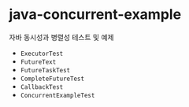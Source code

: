 # java-concurrent-example

자바 동시성과 병렬성 테스트 및 예제

* `ExecutorTest`
* `FutureText`
* `FutureTaskTest`
* `CompleteFutureTest`
* `CallbackTest`
* `ConcurrentExampleTest`
